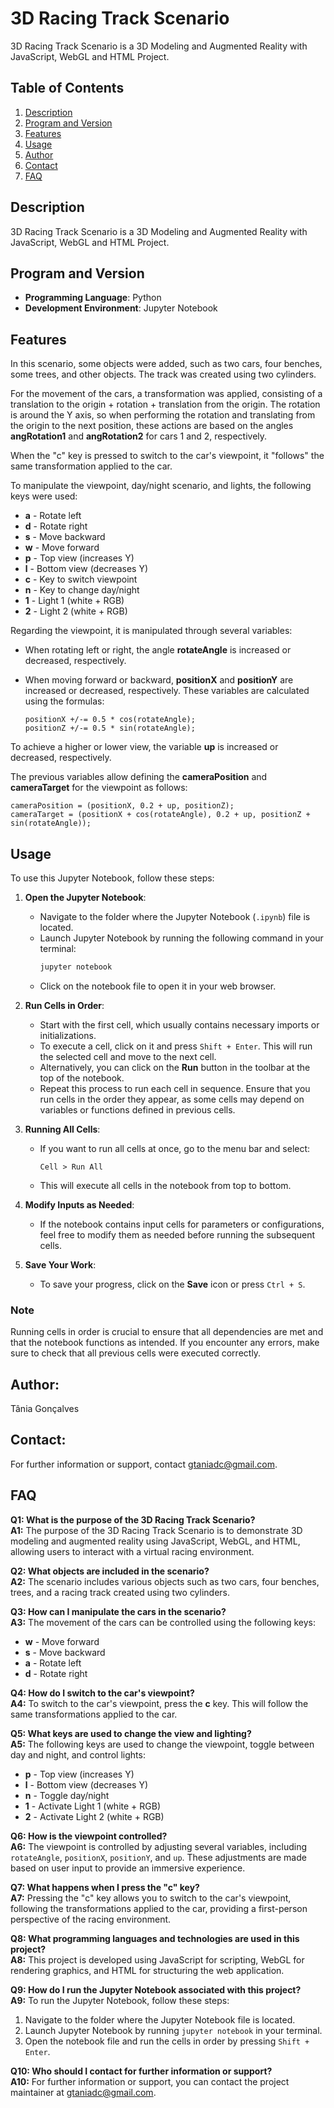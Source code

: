 # 3D Racing Track Scenario
3D Racing Track Scenario is a 3D Modeling and Augmented Reality with JavaScript, WebGL and HTML Project.

## Table of Contents
1. [Description](#description)
2. [Program and Version](#program-and-version)
3. [Features](#features)
4. [Usage](#usage)
5. [Author](#author)
6. [Contact](#contact)
7. [FAQ](#faq)

## Description
3D Racing Track Scenario is a 3D Modeling and Augmented Reality with JavaScript, WebGL and HTML Project.

## Program and Version
- **Programming Language**: Python
- **Development Environment**: Jupyter Notebook

## Features

In this scenario, some objects were added, such as two cars, four benches, some trees, and other objects. The track was created using two cylinders.

For the movement of the cars, a transformation was applied, consisting of a translation to the origin + rotation + translation from the origin. The rotation is around the Y axis, so when performing the rotation and translating from the origin to the next position, these actions are based on the angles **angRotation1** and **angRotation2** for cars 1 and 2, respectively.

When the "c" key is pressed to switch to the car's viewpoint, it "follows" the same transformation applied to the car.

To manipulate the viewpoint, day/night scenario, and lights, the following keys were used:

- **a** - Rotate left
- **d** - Rotate right
- **s** - Move backward
- **w** - Move forward
- **p** - Top view (increases Y)
- **l** - Bottom view (decreases Y)
- **c** - Key to switch viewpoint
- **n** - Key to change day/night
- **1** - Light 1 (white + RGB)
- **2** - Light 2 (white + RGB)

Regarding the viewpoint, it is manipulated through several variables:

- When rotating left or right, the angle **rotateAngle** is increased or decreased, respectively.
- When moving forward or backward, **positionX** and **positionY** are increased or decreased, respectively. These variables are calculated using the formulas:

    ```plaintext
    positionX +/-= 0.5 * cos(rotateAngle);
    positionZ +/-= 0.5 * sin(rotateAngle);
    ```

To achieve a higher or lower view, the variable **up** is increased or decreased, respectively.

The previous variables allow defining the **cameraPosition** and **cameraTarget** for the viewpoint as follows:

```plaintext
cameraPosition = (positionX, 0.2 + up, positionZ);
cameraTarget = (positionX + cos(rotateAngle), 0.2 + up, positionZ + sin(rotateAngle));
```

## Usage

To use this Jupyter Notebook, follow these steps:

1. **Open the Jupyter Notebook**:
   - Navigate to the folder where the Jupyter Notebook (`.ipynb`) file is located.
   - Launch Jupyter Notebook by running the following command in your terminal:
     ```bash
     jupyter notebook
     ```
   - Click on the notebook file to open it in your web browser.

2. **Run Cells in Order**:
   - Start with the first cell, which usually contains necessary imports or initializations.
   - To execute a cell, click on it and press `Shift + Enter`. This will run the selected cell and move to the next cell.
   - Alternatively, you can click on the **Run** button in the toolbar at the top of the notebook.
   - Repeat this process to run each cell in sequence. Ensure that you run cells in the order they appear, as some cells may depend on variables or functions defined in previous cells.

3. **Running All Cells**:
   - If you want to run all cells at once, go to the menu bar and select:
     ```
     Cell > Run All
     ```
   - This will execute all cells in the notebook from top to bottom.

4. **Modify Inputs as Needed**:
   - If the notebook contains input cells for parameters or configurations, feel free to modify them as needed before running the subsequent cells.

5. **Save Your Work**:
   - To save your progress, click on the **Save** icon or press `Ctrl + S`.

### Note
Running cells in order is crucial to ensure that all dependencies are met and that the notebook functions as intended. If you encounter any errors, make sure to check that all previous cells were executed correctly.


## Author:
Tânia Gonçalves

## Contact:
For further information or support, contact gtaniadc@gmail.com.

## FAQ

**Q1: What is the purpose of the 3D Racing Track Scenario?**  
**A1:** The purpose of the 3D Racing Track Scenario is to demonstrate 3D modeling and augmented reality using JavaScript, WebGL, and HTML, allowing users to interact with a virtual racing environment.

**Q2: What objects are included in the scenario?**  
**A2:** The scenario includes various objects such as two cars, four benches, trees, and a racing track created using two cylinders.

**Q3: How can I manipulate the cars in the scenario?**  
**A3:** The movement of the cars can be controlled using the following keys:
- **w** - Move forward
- **s** - Move backward
- **a** - Rotate left
- **d** - Rotate right

**Q4: How do I switch to the car's viewpoint?**  
**A4:** To switch to the car's viewpoint, press the **c** key. This will follow the same transformations applied to the car.

**Q5: What keys are used to change the view and lighting?**  
**A5:** The following keys are used to change the viewpoint, toggle between day and night, and control lights:
- **p** - Top view (increases Y)
- **l** - Bottom view (decreases Y)
- **n** - Toggle day/night
- **1** - Activate Light 1 (white + RGB)
- **2** - Activate Light 2 (white + RGB)

**Q6: How is the viewpoint controlled?**  
**A6:** The viewpoint is controlled by adjusting several variables, including `rotateAngle`, `positionX`, `positionY`, and `up`. These adjustments are made based on user input to provide an immersive experience.

**Q7: What happens when I press the "c" key?**  
**A7:** Pressing the "c" key allows you to switch to the car's viewpoint, following the transformations applied to the car, providing a first-person perspective of the racing environment.

**Q8: What programming languages and technologies are used in this project?**  
**A8:** This project is developed using JavaScript for scripting, WebGL for rendering graphics, and HTML for structuring the web application.

**Q9: How do I run the Jupyter Notebook associated with this project?**  
**A9:** To run the Jupyter Notebook, follow these steps:
1. Navigate to the folder where the Jupyter Notebook file is located.
2. Launch Jupyter Notebook by running `jupyter notebook` in your terminal.
3. Open the notebook file and run the cells in order by pressing `Shift + Enter`.

**Q10: Who should I contact for further information or support?**  
**A10:** For further information or support, you can contact the project maintainer at gtaniadc@gmail.com.
